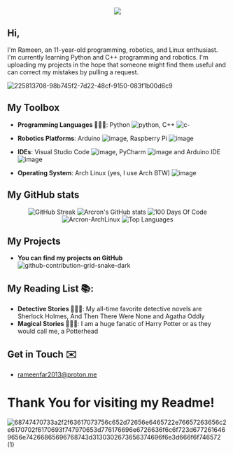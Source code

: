 <!DOCTYPE html>
<h1 align="center">
    <img src="https://readme-typing-svg.herokuapp.com/?font=Righteous&size=35&center=true&vCenter=true&width=500&height=70&duration=4000&lines=Hi+There!+👋🏻;+I'm+Mohammad+Rameen!;" />
</h1>

## Hi,
I'm Rameen, an 11-year-old programming, robotics, and Linux enthusiast. I'm currently learning Python and C++ programming and robotics. I'm uploading my projects in the hope that someone might find them useful and can correct my mistakes by pulling a request.

![225813708-98b745f2-7d22-48cf-9150-083f1b00d6c9](https://github.com/user-attachments/assets/751c55d9-fc66-4f4a-a9cb-b324d9fe95cc)

## **My Toolbox**
* **Programming Languages 🧑🏻‍💻**: Python ![python](https://github.com/user-attachments/assets/db6562f6-ed28-4aac-9d40-5690657ebd91), C++ ![c-](https://github.com/user-attachments/assets/6a8789f3-7b5b-455c-ade9-129a78a36149)


* **Robotics Platforms**: Arduino ![image](https://github.com/user-attachments/assets/38068056-ef41-4569-ad00-a795281bde96), Raspberry Pi  ![image](https://github.com/user-attachments/assets/5584aa9a-f0c5-4297-87e2-3f5f854cdc9e)

* **IDEs**: Visual Studio Code ![image](https://github.com/user-attachments/assets/3260d467-0fa5-4c59-b1cd-1a046c6bc06b), PyCharm ![image](https://github.com/user-attachments/assets/dc2179a2-6fb6-4f38-80bd-902f0e3d6c9a)
 and Arduino IDE ![image](https://github.com/user-attachments/assets/38068056-ef41-4569-ad00-a795281bde96)

* **Operating System**: Arch Linux (yes, I use Arch BTW) ![image](https://github.com/user-attachments/assets/92cf0d54-bd6d-4274-a802-376d2a957746)

## My GitHub stats 

<div align="center">
    <img src="https://streak-stats.demolab.com/?user=Arcron-ArchLinux&theme=prussian&border_radius=10&background=45%2C002DA9%2CFF2828&fire=FF6D00&ring=FF2A2AD3&currStreakNum=D2CBEB&currStreakLabel=D2CBEB&dates=D4D0EB&random=123456" alt="GitHub Streak" />
    <img src="https://github-readme-stats.vercel.app/api/?username=Arcron-ArchLinux&show_icons=true&theme=ambient_gradient&border_radius=10&text_color=D4D0EB&title_color=D4D0EB&bg_color=DEG,002DA9,FF2828&random=123456" alt="Arcron's GitHub stats" />
    <img src="https://github-readme-stats.vercel.app/api/pin/?username=Arcron-ArchLinux&repo=100-Days-Of-Code&theme=ambient_gradient&border_radius=10&text_color=D4D0EB&title_color=D4D0EB&bg_color=DEG,002DA9,FF2828&random=123456" alt="100 Days Of Code" />
    <img src="https://github-readme-stats.vercel.app/api/pin/?username=Arcron-ArchLinux&repo=Arcron-ArchLinux&theme=ambient_gradient&border_radius=10&text_color=D4D0EB&title_color=D4D0EB&bg_color=DEG,002DA9,FF2828&random=123456" alt="Arcron-ArchLinux" />
    <img src="https://github-readme-stats.vercel.app/api/top-langs/?username=Arcron-ArchLinux&theme=ambient_gradient&border_radius=10&text_color=D4D0EB&title_color=D4D0EB&bg_color=DEG,002DA9,FF2828&layout=compact&random=123456" alt="Top Languages" />
</div>

## **My Projects**
* **You can find my projects on GitHub**
![github-contribution-grid-snake-dark](https://github.com/user-attachments/assets/8a5b3baf-a197-447c-8def-99000e44636d)

## **My Reading List 📚**:
* **Detective Stories 🕵🏻‍♂️**: My all-time favorite detective novels are Sherlock Holmes, And Then There Were None and Agatha Oddly 
* **Magical Stories 🧙🏻‍♂️**: I am a huge fanatic of Harry Potter or as they would call me, a Potterhead

## **Get in Touch ✉️**
* rameenfar2013@proton.me

# Thank You for visiting my Readme!
![68747470733a2f2f63617073756c652d72656e6465722e76657263656c2e6170702f6170693f747970653d776176696e6726636f6c6f723d6772616469656e74266865696768743d3130302673656374696f6e3d666f6f746572 (1)](https://github.com/user-attachments/assets/e599b0c5-b812-4e11-908a-2bdec8c97c5f)
</html>
